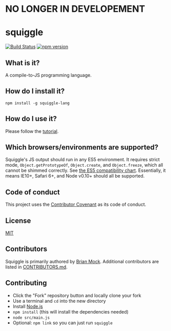 # NO LONGER IN DEVELOPEMENT

# squiggle

[![Build Status](https://travis-ci.org/squiggle-lang/squiggle-lang.svg)](https://travis-ci.org/squiggle-lang/squiggle-lang)
[![npm version](https://badge.fury.io/js/squiggle-lang.svg)](https://badge.fury.io/js/squiggle-lang)

## What is it?

A compile-to-JS programming language.

## How do I install it?

    npm install -g squiggle-lang

## How do I use it?

Please follow the [tutorial][].

## Which browsers/environments are supported?

Squiggle's JS output should run in any ES5 environment. It requires strict mode,
`Object.getPrototypeOf`, `Object.create`, and `Object.freeze`, which all cannot
be shimmed correctly. See [the ES5 compatibility chart][es5]. Essentially, it
means IE10+, Safari 6+, and Node v0.10+ should all be supported.

## Code of conduct

This project uses the [Contributor Covenant][coc] as its code of conduct.

## License

[MIT][]

## Contributors

Squiggle is primarily authored by [Brian Mock][bmock]. Additional contributors are listed in [CONTRIBUTORS.md][].

## Contributing

- Click the "Fork" repository button and locally clone your fork
- Use a terminal and `cd` into the new directory
- Install [Node.js][nodejs]
- `npm install` (this will install the dependencies needed)
- `node src/main.js`
- Optional: `npm link` so you can just run `squiggle`

[CONTRIBUTORS.md]: https://github.com/squiggle-lang/squiggle-lang/blob/master/CONTRIBUTORS.md
[bmock]: https://github.com/wavebeem
[es5]: http://kangax.github.io/compat-table/es5/
[tutorial]: http://squiggle-lang.org/tutorial/
[coc]: https://github.com/wavebeem/squiggle/blob/master/CODE_OF_CONDUCT.md
[mit]: https://github.com/wavebeem/squiggle/blob/master/LICENSE
[nodejs]: https://nodejs.org/en/
